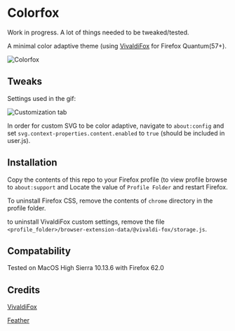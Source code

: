 # Colorfox

Work in progress. A lot of things needed to be tweaked/tested.

A minimal color adaptive theme (using [VivaldiFox](https://github.com/nt1m/vivaldi-fox) for Firefox Quantum(57+).

![Colorfox](https://i.imgur.com/9BiBHpu.gif)

## Tweaks

Settings used in the gif:

![Customization tab](https://i.imgur.com/1ILedBv.png)

In order for custom SVG to be color adaptive, navigate to `about:config` and set `svg.context-properties.content.enabled` to `true` (should be included in user.js).

## Installation

Copy the contents of this repo to your Firefox profile (to view profile browse to `about:support` and Locate the value of `Profile Folder` and restart Firefox.

To uninstall Firefox CSS, remove the contents of `chrome` directory in the profile folder.

to uninstall VivaldiFox custom settings, remove the file `<profile_folder>/browser-extension-data/@vivaldi-fox/storage.js`.

## Compatability

Tested on MacOS High Sierra 10.13.6 with Firefox 62.0

## Credits

[VivaldiFox](https://github.com/nt1m/vivaldi-fox)

[Feather](https://feathericons.com/)
